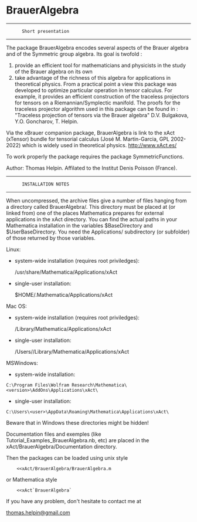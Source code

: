 # BrauerAlgebra
****************************************
          Short presentation
****************************************

The package BrauerAlgebra encodes several aspects of the Brauer algebra and of the Symmetric group algebra. Its goal is twofold : 
1) provide an efficient tool for mathematicians and physicists in the study of the Brauer algebra on its own 
2) take advantage of the richness of this algebra for applications in theoretical physics. 
From a practical point a view this package was developed to optimize particular operation in tensor calculus. 
For example, it provides an efficient construction of the traceless projectors for tensors on a Riemannian/Symplectic manifold. 
The proofs for the traceless projector algorithm used in this package can be found in :  "Traceless projection of tensors via the Brauer algebra" D.V. Bulgakova, Y.O.  Goncharov, T. Helpin. 

Via the xBrauer companion package, BrauerAlgebra is link to the xAct (xTensor) bundle for tensorial calculus (José M. Martin-Garcia, GPL 2002-2022) which is widely used in theoretical physics. http://www.xAct.es/

To work properly the package requires the package SymmetricFunctions.

Author: Thomas Helpin. Affilated to the Institut Denis Poisson (France).


****************************************
          INSTALLATION NOTES 
****************************************


When uncompressed, the archive files give a number of files hanging
from a directory called BrauerAlgebra/. This directory must be placed at
(or linked from) one of the places Mathematica prepares for external
applications in the xAct directory. You can find the actual paths in your Mathematica
installation in the variables $BaseDirectory and $UserBaseDirectory.
You need the Applications/ subdirectory (or subfolder) of those
returned by those variables.

Linux:

   - system-wide installation (requires root priviledges):

        /usr/share/Mathematica/Applications/xAct

   - single-user installation:

        $HOME/.Mathematica/Applications/xAct

Mac OS:

   - system-wide installation (requires root priviledges):

        /Library/Mathematica/Applications/xAct

   - single-user installation:

        /Users/<user>/Library/Mathematica/Applications/xAct

MSWindows:

   - system-wide installation:

	C:\Program Files\Wolfram Research\Mathematica\<version>\AddOns\Applications\xAct\

   - single-user installation:

	C:\Users\<user>\AppData\Roaming\Mathematica\Applications\xAct\

   Beware that in Windows these directories might be hidden!


Documentation files and exemples (like Tutorial_Examples_BrauerAlgebra.nb, etc) are placed in the xAct/BrauerAlgebra/Documentation directory.

Then the packages can be loaded using unix style

        <<xAct/BrauerAlgebra/BrauerAlgebra.m

or Mathematica style

        <<xAct`BrauerAlgebra`

If you have any problem, don't hesitate to contact me at

thomas.helpin@gmail.com



